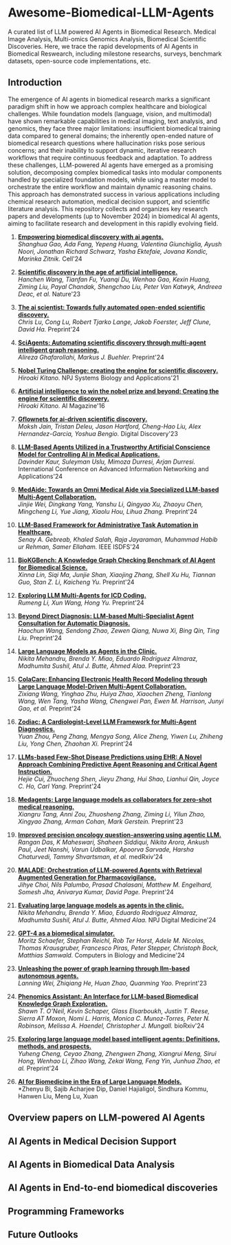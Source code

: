 # Awesome-Biomedical-LLM-Agents
A curated list of LLM powered AI Agents in Biomedical Research. Medical Image Analysis, Multi-omics Genomics Analysis, Biomedical Scientific Discoveries. Here, we trace the rapid developments of AI Agents in Biomedical Reswearch, including milestone researchs, surveys, benchmark datasets, open-source code implementations, etc.

## Introduction
The emergence of AI agents in biomedical research marks a significant paradigm shift in how we approach complex healthcare and biological challenges. While foundation models (language, vision, and multimodal) have shown remarkable capabilities in medical imaging, text analysis, and genomics, they face three major limitations: insufficient biomedical training data compared to general domains; the inherently open-ended nature of biomedical research questions where hallucination risks pose serious concerns; and their inability to support dynamic, iterative research workflows that require continuous feedback and adaptation. To address these challenges, LLM-powered AI agents have emerged as a promising solution, decomposing complex biomedical tasks into modular components handled by specialized foundation models, while using a master model to orchestrate the entire workflow and maintain dynamic reasoning chains. This approach has demonstrated success in various applications including chemical research automation, medical decision support, and scientific literature analysis. This repository collects and organizes key research papers and developments (up to November 2024) in biomedical AI agents, aiming to facilitate research and development in this rapidly evolving field.


1. **[Empowering biomedical discovery with ai agents.](https://www.cell.com/cell/fulltext/S0092-8674(24)01234-X)**  
    *Shanghua Gao, Ada Fang, Yepeng Huang, Valentina Giunchiglia, Ayush Noori, Jonathan Richard Schwarz, Yasha Ektefaie, Jovana Kondic, Marinka Zitnik.* Cell'24

2. **[Scientific discovery in the age of artificial intelligence.](https://www.nature.com/articles/s41586-023-04217-0)**  
    *Hanchen Wang, Tianfan Fu, Yuanqi Du, Wenhao Gao, Kexin Huang, Ziming Liu, Payal Chandak, Shengchao Liu, Peter Van Katwyk, Andreea Deac, et al.* Nature'23

3. **[The ai scientist: Towards fully automated open-ended scientific discovery.](https://arxiv.org/abs/2408.06292)**  
    *Chris Lu, Cong Lu, Robert Tjarko Lange, Jakob Foerster, Jeff Clune, David Ha.* Preprint'24

4. **[SciAgents: Automating scientific discovery through multi-agent intelligent graph reasoning.](https://arxiv.org/abs/2409.05556)**  
    *Alireza Ghafarollahi, Markus J. Buehler.* Preprint'24

5. **[Nobel Turing Challenge: creating the engine for scientific discovery.](https://www.nature.com/articles/s41592-021-01091-w)**  
    *Hiroaki Kitano.* NPJ Systems Biology and Applications'21

6. **[Artificial intelligence to win the nobel prize and beyond: Creating the engine for scientific discovery.](https://www.aaai.org/ojs/index.php/aimagazine/article/view/2624)**  
    *Hiroaki Kitano.* AI Magazine'16

7. **[Gflownets for ai-driven scientific discovery.](https://pubs.rsc.org/en/content/articlelanding/2023/dd/d3dd00056b)**  
    *Moksh Jain, Tristan Deleu, Jason Hartford, Cheng-Hao Liu, Alex Hernandez-Garcia, Yoshua Bengio.* Digital Discovery'23

8. **[LLM-Based Agents Utilized in a Trustworthy Artificial Conscience Model for Controlling AI in Medical Applications.](https://link.springer.com/chapter/10.1007/978-3-031-19090-3_18)**  
    *Davinder Kaur, Suleyman Uslu, Mimoza Durresi, Arjan Durresi.* International Conference on Advanced Information Networking and Applications'24

9. **[MedAide: Towards an Omni Medical Aide via Specialized LLM-based Multi-Agent Collaboration.](https://arxiv.org/abs/2410.12532)**  
    *Jinjie Wei, Dingkang Yang, Yanshu Li, Qingyao Xu, Zhaoyu Chen, Mingcheng Li, Yue Jiang, Xiaolu Hou, Lihua Zhang.* Preprint'24

10. **[LLM-Based Framework for Administrative Task Automation in Healthcare.](https://ieeexplore.ieee.org/document/9830653)**  
    *Senay A. Gebreab, Khaled Salah, Raja Jayaraman, Muhammad Habib ur Rehman, Samer Ellaham.* IEEE ISDFS'24

11. **[BioKGBench: A Knowledge Graph Checking Benchmark of AI Agent for Biomedical Science.](https://arxiv.org/abs/2407.00466)**  
    *Xinna Lin, Siqi Ma, Junjie Shan, Xiaojing Zhang, Shell Xu Hu, Tiannan Guo, Stan Z. Li, Kaicheng Yu.* Preprint'24

12. **[Exploring LLM Multi-Agents for ICD Coding.](https://arxiv.org/abs/2406.15363)**  
    *Rumeng Li, Xun Wang, Hong Yu.* Preprint'24

13. **[Beyond Direct Diagnosis: LLM-based Multi-Specialist Agent Consultation for Automatic Diagnosis.](https://arxiv.org/abs/2401.16107)**  
    *Haochun Wang, Sendong Zhao, Zewen Qiang, Nuwa Xi, Bing Qin, Ting Liu.* Preprint'24

14. **[Large Language Models as Agents in the Clinic.](https://arxiv.org/abs/2309.10895)**  
    *Nikita Mehandru, Brenda Y. Miao, Eduardo Rodriguez Almaraz, Madhumita Sushil, Atul J. Butte, Ahmed Alaa.* Preprint'23

15. **[ColaCare: Enhancing Electronic Health Record Modeling through Large Language Model-Driven Multi-Agent Collaboration.](https://arxiv.org/abs/2410.02551)**  
    *Zixiang Wang, Yinghao Zhu, Huiya Zhao, Xiaochen Zheng, Tianlong Wang, Wen Tang, Yasha Wang, Chengwei Pan, Ewen M. Harrison, Junyi Gao, et al.* Preprint'24

16. **[Zodiac: A Cardiologist-Level LLM Framework for Multi-Agent Diagnostics.](https://arxiv.org/abs/2410.02026)**  
    *Yuan Zhou, Peng Zhang, Mengya Song, Alice Zheng, Yiwen Lu, Zhiheng Liu, Yong Chen, Zhaohan Xi.* Preprint'24

17. **[LLMs-based Few-Shot Disease Predictions using EHR: A Novel Approach Combining Predictive Agent Reasoning and Critical Agent Instruction.](https://arxiv.org/abs/2403.15464)**  
    *Hejie Cui, Zhuocheng Shen, Jieyu Zhang, Hui Shao, Lianhui Qin, Joyce C. Ho, Carl Yang.* Preprint'24

18. **[Medagents: Large language models as collaborators for zero-shot medical reasoning.](https://arxiv.org/abs/2311.10537)**  
    *Xiangru Tang, Anni Zou, Zhuosheng Zhang, Ziming Li, Yilun Zhao, Xingyao Zhang, Arman Cohan, Mark Gerstein.* Preprint'23

19. **[Improved precision oncology question-answering using agentic LLM.](https://www.medrxiv.org/content/10.1101/2024.09.19.2024.09)**  
    *Rangan Das, K Maheswari, Shaheen Siddiqui, Nikita Arora, Ankush Paul, Jeet Nanshi, Varun Udbalkar, Apoorva Sarvade, Harsha Chaturvedi, Tammy Shvartsman, et al.* medRxiv'24

20. **[MALADE: Orchestration of LLM-powered Agents with Retrieval Augmented Generation for Pharmacovigilance.](https://arxiv.org/abs/2408.01869)**  
    *Jihye Choi, Nils Palumbo, Prasad Chalasani, Matthew M. Engelhard, Somesh Jha, Anivarya Kumar, David Page.* Preprint'24

21. **[Evaluating large language models as agents in the clinic.](https://www.nature.com/articles/s41591-024-04447-0)**  
    *Nikita Mehandru, Brenda Y. Miao, Eduardo Rodriguez Almaraz, Madhumita Sushil, Atul J. Butte, Ahmed Alaa.* NPJ Digital Medicine'24

22. **[GPT-4 as a biomedical simulator.](https://www.sciencedirect.com/science/article/pii/S0010482524000932)**  
    *Moritz Schaefer, Stephan Reichl, Rob Ter Horst, Adele M. Nicolas, Thomas Krausgruber, Francesco Piras, Peter Stepper, Christoph Bock, Matthias Samwald.* Computers in Biology and Medicine'24

23. **[Unleashing the power of graph learning through llm-based autonomous agents.](https://arxiv.org/abs/2309.04565)**  
    *Lanning Wei, Zhiqiang He, Huan Zhao, Quanming Yao.* Preprint'23

24. **[Phenomics Assistant: An Interface for LLM-based Biomedical Knowledge Graph Exploration.](https://biorxiv.org/content/10.1101/2024.01.23.2024.01)**  
    *Shawn T. O'Neil, Kevin Schaper, Glass Elsarboukh, Justin T. Reese, Sierra AT Moxon, Nomi L. Harris, Monica C. Munoz-Torres, Peter N. Robinson, Melissa A. Haendel, Christopher J. Mungall.* bioRxiv'24

25. **[Exploring large language model based intelligent agents: Definitions, methods, and prospects.](https://arxiv.org/abs/2401.03428)**  
    *Yuheng Cheng, Ceyao Zhang, Zhengwen Zhang, Xiangrui Meng, Sirui Hong, Wenhao Li, Zihao Wang, Zekai Wang, Feng Yin, Junhua Zhao, et al.* Preprint'24

26. **[AI for Biomedicine in the Era of Large Language Models.](https://arxiv.org/abs/2403.15673)**  
    *Zhenyu Bi, Sajib Acharjee Dip, Daniel Hajialigol, Sindhura Kommu, Hanwen Liu, Meng Lu, Xuan


## Overview papers on LLM-powered AI Agents

## AI Agents in Medical Decision Support

## AI Agents in Biomedical Data Analysis


## AI Agents in End-to-end biomedical discoveries


## Programming Frameworks

## Future Outlooks
